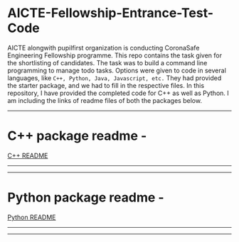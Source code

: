 # AICTE-Fellowship-Entrance-Test-Code
AICTE alongwith pupilfirst organization is conducting CoronaSafe Engineering Fellowship programme. This repo contains the task given for the shortlisting of candidates. The task was to build a command line programming to manage todo tasks. Options were given to code in several languages, like `C++, Python, Java, Javascript, etc.` They had provided the starter package, and we had to fill in the respective files.
In this repository, I have provided the completed code for C++ as well as Python. 
I am including the links of readme files of both the packages below.
***
# C++ package readme -
[C++ README](/fellowship-cpp/cpp/README.md)
***
***
# Python package readme -
[Python README](/fellowship-python/python/README.md)
***
***
